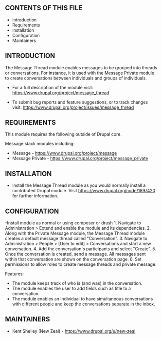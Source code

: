 CONTENTS OF THIS FILE
---------------------
 
 * Introduction
 * Requirements
 * Installation
 * Configuration
 * Maintainers
 
INTRODUCTION
------------

The Message Thread module enables messages to be grouped into threads or
conversations. For instance, it is used with the Message Private module to
create conversations between individuals and groups of individuals.


 * For a full description of the module visit:
   https://www.drupal.org/project/message_thread

 * To submit bug reports and feature suggestions, or to track changes visit:
   https://www.drupal.org/project/issues/message_thread


REQUIREMENTS
------------

This module requires the following outside of Drupal core.
 
 Message stack modules including:
 * Message - https://www.drupal.org/project/message
 * Message Private - https://www.drupal.org/project/message_private


INSTALLATION
------------

 * Install the Message Thread module as you would normally install a contributed
   Drupal module. Visit https://www.drupal.org/node/1897420 for further
   information.
 
 
CONFIGURATION
-------------
 
-Install module as normal or using composer or drush
    1. Navigate to Administration > Extend and enable the module and its
       dependencies.
    2. Along with the Private Message module, the Message Thread module creates
       a default message thread called "Conversation".
    3. Navigate to Administration > People > [User to edit] > Conversations and
       start a new conversation.
    4. Add the conversation's participants and select "Create".
    5. Once the conversation is created, send a message. All messages sent
       within that conversation are shown on the conversation page.
    6. Set permissions to allow roles to create message threads and private
       message.
 
Features:
 * The module keeps track of who is (and was) in the conversation.
 * The module enables the user to add fields such as title to a conversation.
 * The module enables an individual to have simultaneous conversations with
   different people and keep the conversations separate in the inbox.
 
MAINTAINERS
-----------
 
 * Kent Shelley (New Zeal) - https://www.drupal.org/u/new-zeal